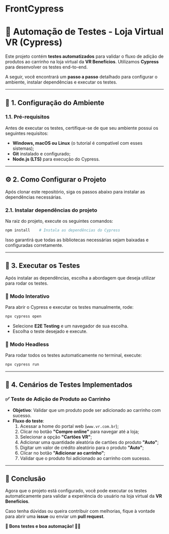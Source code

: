 # FrontCypress
# 🚀 Automação de Testes - Loja Virtual VR (Cypress)

Este projeto contém **testes automatizados** para validar o fluxo de adição de produtos ao carrinho na loja virtual da **VR Benefícios**. Utilizamos **Cypress** para desenvolver os testes end-to-end.

A seguir, você encontrará um **passo a passo** detalhado para configurar o ambiente, instalar dependências e executar os testes.

---

## 📌 1. Configuração do Ambiente

### 1.1. Pré-requisitos

Antes de executar os testes, certifique-se de que seu ambiente possui os seguintes requisitos:

- **Windows, macOS ou Linux** (o tutorial é compatível com esses sistemas);
- **Git** instalado e configurado;
- **Node.js (LTS)** para execução do Cypress.

---

## ⚙️ 2. Como Configurar o Projeto

Após clonar este repositório, siga os passos abaixo para instalar as dependências necessárias.

### 2.1. Instalar dependências do projeto

Na raiz do projeto, execute os seguintes comandos:

```bash
npm install    # Instala as dependências do Cypress
```

Isso garantirá que todas as bibliotecas necessárias sejam baixadas e configuradas corretamente.

---

## 🚀 3. Executar os Testes

Após instalar as dependências, escolha a abordagem que deseja utilizar para rodar os testes.

### 🔹 **Modo Interativo**

Para abrir o Cypress e executar os testes manualmente, rode:

```bash
npx cypress open
```

- Selecione **E2E Testing** e um navegador de sua escolha.
- Escolha o teste desejado e execute.

### 🔹 **Modo Headless**

Para rodar todos os testes automaticamente no terminal, execute:

```bash
npx cypress run
```

---

## 🧪 4. Cenários de Testes Implementados

### ✅ **Teste de Adição de Produto ao Carrinho**

- **Objetivo**: Validar que um produto pode ser adicionado ao carrinho com sucesso.
- **Fluxo do teste**:
  1. Acessar a home do portal web (`www.vr.com.br`);
  2. Clicar no botão **"Compre online"** para navegar até a loja;
  3. Selecionar a opção **"Cartões VR"**;
  4. Adicionar uma quantidade aleatória de cartões do produto **"Auto"**;
  5. Digitar um valor de crédito aleatório para o produto **"Auto"**;
  6. Clicar no botão **"Adicionar ao carrinho"**;
  7. Validar que o produto foi adicionado ao carrinho com sucesso.

---

## 📌 Conclusão

Agora que o projeto está configurado, você pode executar os testes automaticamente para validar a experiência do usuário na loja virtual da **VR Benefícios**.

Caso tenha dúvidas ou queira contribuir com melhorias, fique à vontade para abrir uma **issue** ou enviar um **pull request**.

**🔎 Bons testes e boa automação! 🛒✅**
